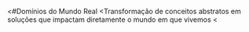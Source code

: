 <#Domínios do Mundo Real
<Transformação de conceitos abstratos em soluções que impactam diretamente o mundo em que vivemos
<
